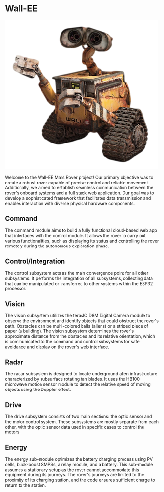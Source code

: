 # Wall-EE

![logo](admin/walle.jpg)

Welcome to the Wall-EE Mars Rover project! Our primary objective was to create a robust rover capable of precise control and reliable movement. Additionally, we aimed to establish seamless communication between the rover's onboard systems and a full stack web application. Our goal was to develop a sophisticated framework that facilitates data transmission and enables interaction with diverse physical hardware components.


## Command

The command module aims to build a fully functional cloud-based web app that interfaces with the control module. It allows the rover to carry out various functionalities, such as displaying its status and controlling the rover remotely during the autonomous exploration phase.

## Control/Integration

The control subsystem acts as the main convergence point for all other subsystems. It performs the integration of all subsystems, collecting data that can be manipulated or transferred to other systems within the ESP32 processor.


## Vision
The vision subsystem utilizes the terasIC D8M Digital Camera module to observe the environment and identify objects that could obstruct the rover's path. Obstacles can be multi-colored balls (aliens) or a striped piece of paper (a building). The vision subsystem determines the rover's approximate distance from the obstacles and its relative orientation, which is communicated to the command and control subsystems for safe avoidance and display on the rover's web interface.

## Radar
The radar subsystem is designed to locate underground alien infrastructure characterized by subsurface rotating fan blades. It uses the HB100 microwave motion sensor module to detect the relative speed of moving objects using the Doppler effect.

## Drive
The drive subsystem consists of two main sections: the optic sensor and the motor control system. These subsystems are mostly separate from each other, with the optic sensor data used in specific cases to control the motors.

## Energy

The energy sub-module optimizes the battery charging process using PV cells, buck-boost SMPSs, a relay module, and a battery. This sub-module assumes a stationary setup as the rover cannot accommodate this equipment during its journeys. The rover's journeys are limited to the proximity of its charging station, and the code ensures sufficient charge to return to the station.
